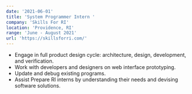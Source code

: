 ```yaml
---
date: '2021-06-01'
title: 'System Programmer Intern '
company: 'Skills For RI'
location: 'Providence, RI'
range: 'June - August 2021'
url: 'https://skillsforri.com/'
---
```


- Engage in full product design cycle: architecture, design, development, and verification.
- Work with developers and designers on web interface prototyping.
- Update and debug existing programs.
- Assist Prepare RI interns by understanding their needs and devising software solutions.
